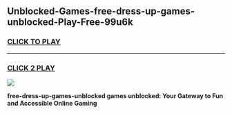 
## Unblocked-Games-free-dress-up-games-unblocked-Play-Free-99u6k
<h3>
<a href="https://premium76.site?title=free-dress-up-games-unblocked&ref=10A">CLICK TO PLAY</a></h3>
<hr>

<h3>
<a href="https://premium76.site?title=free-dress-up-games-unblocked&ref=10A">CLICK 2 PLAY</a>
  
</h3>

<a href="https://premium76.site?title=free-dress-up-games-unblocked&ref=10A"><img src="https://clearcache.store/games.png"></a>


**free-dress-up-games-unblocked games unblocked: Your Gateway to Fun and Accessible Online Gaming**
